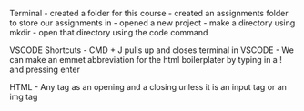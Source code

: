 Terminal
    - created a folder for this course
    - created an assignments folder to store our assignments in
    - opened a new project
      - make a directory using mkdir
      - open that directory using the code command

VSCODE Shortcuts
    - CMD + J pulls up and closes terminal in VSCODE
    - We can make an emmet abbreviation for the html boilerplater by typing in a ! and pressing enter
  
HTML
    - Any tag as an opening <tagname> and a closing </tagname> unless it is an input tag or an img tag
